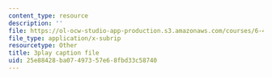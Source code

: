 ```yaml
---
content_type: resource
description: ''
file: https://ol-ocw-studio-app-production.s3.amazonaws.com/courses/6-450-principles-of-digital-communications-i-fall-2006/25e88428ba07497357e68fbd33c58740_KXFF8m4uGDc.srt
file_type: application/x-subrip
resourcetype: Other
title: 3play caption file
uid: 25e88428-ba07-4973-57e6-8fbd33c58740
---
```

